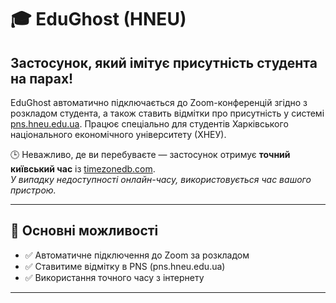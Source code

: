 # 🎓 EduGhost (HNEU)

## Застосунок, який імітує присутність студента на парах!

EduGhost автоматично підключається до Zoom-конференцій згідно з розкладом студента, а також ставить відмітки про присутність у системі [pns.hneu.edu.ua](https://pns.hneu.edu.ua). Працює спеціально для студентів Харківського національного економічного університету (ХНЕУ).

🕒 Неважливо, де ви перебуваєте — застосунок отримує **точний київський час** із [timezonedb.com](https://timezonedb.com).  
*У випадку недоступності онлайн-часу, використовується час вашого пристрою.*

---

## 🔧 Основні можливості

- ✅ Автоматичне підключення до Zoom за розкладом
- ✅ Ставитиме відмітку в PNS (pns.hneu.edu.ua)
- ✅ Використання точного часу з інтернету

---
